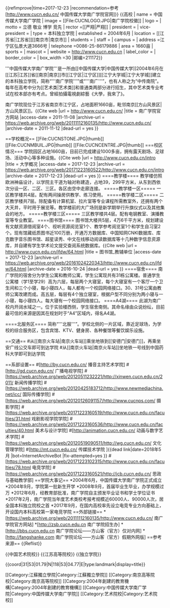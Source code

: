 {{refimprove|time=2017-12-23 |recommendation=参考[http://www.cucn.edu.cn/ 中国传媒大学南广学院官网]}}
{{高校
| name = 中国传媒大学南广学院
| image = [[File:CUCNLOGO.JPG|南广学院校徽]]
| logo =
| motto = 立德 敬业 博学 竞先
| rector =[[严翔|严翔]]
| president =
| vice-president =
| type = 本科独立学院
| established = 2004年6月
| location = [[江苏省|江苏省]][[南京市|南京市]]
| students = 
| staff = 
| campus = 
| address =江宁区弘景大道3666号
| telephone =0086-25-86179886
| area = 1660亩
| sports =
| mascot =
| website = http://www.cucn.edu.cn
| label_color =
| border_color =
| box_width =30
|邮编=211172}}
  
'''中国传媒大学南广学院'''是一所由[[中国传媒大学|中国传媒大学]]2004年6月在[[江苏|江苏]]省[[南京|南京]]市[[江宁区|江宁区]][[江宁大学城|江宁大学城]]建立的本科独立学院，简称“'''南广学院'''”或“'''南广'''”，也有人称之为“中传南院”。每年在高考中分为[[艺术类|艺术类]]和普通类两部分进行招生，其中艺术类专业考试在校本部亦有考点。曾經拍攝電視劇綜藝《大學，我來了》。

南广学院现位于江苏省南京市江宁区，占地面积1660亩，毗邻南京[[方山风景区|方山风景区]]。<ref>{{Cite web |url = http://www.cucn.edu.cn/ |title = 南广学院官方网站 |access-date = 2011-11-08 |archive-url = https://web.archive.org/web/20111112160135/http://www.cucn.edu.cn/ |archive-date = 2011-11-12 |dead-url = yes }}</ref>

==学校概况==
[[File:CUCNSTONE.JPG|thumb]]
[[File:CUCNMBUIL.JPG|thumb]]
[[File:CUCNCENTRE.JPG|thumb]]
===校区情况===
学院园区占地1660亩，目前已完成建设1000多亩，拥有露天剧场、足球场、活动中心等多种设施。<ref>{{Cite web |url = http://www.cucn.edu.cn/intro |title = 大学概况 |access-date = 2017-12-23 |archive-url = https://web.archive.org/web/20171223160522/http://www.cucn.edu.cn/intro |archive-date = 2017-12-23 |dead-url = yes }}</ref>
====教学楼====
教学楼仿照欧洲神庙设计，以学院主干道为轴对称建造，占地39，299平方米，从东到西依次分设一区、二区、三区。各区由空中走廊连接。
=====教学楼一区=====
一区教学楼共4层。配有两间操房供教学、练习使用。
=====教学楼二区=====
二区教学楼共7层。除配备有计算机室、拉片室等专业课程所需教室外，还拥有两个大天井，平时用于展览等。教学楼前的大广场则是新学期举行升旗仪式以及其他集会的地方。
=====教学楼三区=====
三区教学楼共4层。配有电钢教室、演播教室等专业教室。
====图书馆====
图书馆大楼共5层，4万6千平方米，规划建设有文献资源借阅室4个、视听资源阅览室1个、教学参考阅览室1个和学生自习室2个。现有馆藏纸质图书近100万册，开通万方数据库、中国知网CNKI数据库、库克数字音乐图书馆、超星读秀、中文在线移动阅读数据库等十几种数字信息资源库，并自建有学生学术论文提交查阅系统数据库。<ref>{{Cite web |url = http://www.cucn.edu.cn/jfdw/64.html |title = 图书馆_教辅单位 |access-date = 2017-12-23 |archive-url = https://web.archive.org/web/20161024220343/http://www.cucn.edu.cn/jfdw/64.html |archive-date = 2016-10-24 |dead-url = yes }}</ref>
====宿舍====
南广学院的宿舍分为学生公寓和教师公寓，学生公寓现共有31栋公寓楼。普通学生公寓楼（学1至学29）高为六层，每层两个大寝室，每个大寝室有一个客厅一个卫生间和三个小寝，每小寝四人，每人都有一个校园网络接口。30、31号公寓由教师公寓改建而成。高五层，每层有4个独立寝室，根据户型不同分别为两小寝与一小寝，每小寝四人。每大寝有一个校园网络接口。
====A4湖====
此湖为南广校内开阔水域之一。位于实验楼西侧，学生宿舍南侧。其命名缘由众说纷纭，目前最可信的来源是因其在规划时于“A4”区域内，得名A4湖。

====北服务区====
简称“'''北服'''”。学校北侧的一片区域，靠近足球场，为学校的综合服务区，包含宾馆、KTV、健身房、各种餐馆等餐饮娱乐设施。

==交通==
#从[[南京火车站|南京火车站]]乘坐地铁到[[安德门|安德门]]，再乘坐安广线公交车即可到达学院
#从[[南京火车站|南京火车站]]坐地铁一号线到中国药科大学即可到达学院

==系部设置==
#[http://by.cucn.edu.cn/ 播音主持艺术学院]
#[http://gd.cucn.edu.cn/ 广播电视学院]
#[https://web.archive.org/web/20120511232221/http://xinwen.cucn.edu.cn/2011/ 新闻传播学院]
#[https://web.archive.org/web/20120425183712/http://www.newmediachina.net/icc/ 国际传播学院]
#[https://web.archive.org/web/20120126091157/http://www.cucnps.com/ 摄影学院]
#[https://web.archive.org/web/20171223160519/http://www.cucn.edu.cn/faculties/31.html 戏剧影视学院学院]
#[https://web.archive.org/web/20171223160536/http://www.cucn.edu.cn/faculties/40.html 美术与设计学院]
#[http://animation.cucn.edu.cn/ 动画与数字艺术学院]
#[https://web.archive.org/web/20120519090511/http://wg.cucn.edu.cn/ 文化管理学院]
#[http://mt.cucn.edu.cn/ 传媒技术学院 ]{{dead link|date=2018年5月 |bot=InternetArchiveBot |fix-attempted=yes }}
#[https://web.archive.org/web/20171223102315/http://www.cucn.edu.cn/faculties/78.html 电竞学院]
#[https://web.archive.org/web/20171223160521/http://jcb.cucn.edu.cn/ 思政与基础教学部]
==学院大事记==
*2004年6月，中国传媒大学南广学院正式成立
*2004年9月，学院第一批新生开学
*2008年9月，首届毕业生毕业，办学规模过万
*2012年6月，经教育部批准，南广学院自主颁发毕业证书和学士学位证书
*2017年2月，南广学院当年度艺术类校考报考规模近60000人、90000人次，居全国本科独立院校之首
*2017年9月，在国内高校率先设立电竞专业方向基础上，开设国内本科高校第一家电竞学院
==外部链接==
*[https://web.archive.org/web/20111112160135/http://www.cucn.edu.cn/ 南广学院官方网站]
*[http://zsb.cucn.edu.cn 南广学院招生办]
*[http://bbs.cucn.edu.cn 南广学院论坛——方山客（官方）仅对内网]
*[http://fangshanke.com 南广学院论坛——方山客（官方）假期外网版]
==参考来源==
{{Reflist}}

{{中国艺术院校}}
{{江苏高等院校}}
{{独立学院}}

{{coord|31|53|01.79|N|118|53|04.77|E|type:landmark|display=title}}

[[Category:江蘇獨立學院|Category:江蘇獨立學院]]
[[Category:南京高等院校|Category:南京高等院校]]
[[Category:2004年創建的教育機構|Category:2004年創建的教育機構]]
[[Category:中国传媒大学南广学院|Category:中国传媒大学南广学院]]
[[Category:艺术院校|Category:艺术院校]]